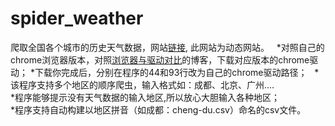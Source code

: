 # spider_weather
爬取全国各个城市的历史天气数据，网站[链接](https://www.aqistudy.cn/historydata/), 此网站为动态网站。   
*对照自己的chrome浏览器版本，对照[浏览器与驱动对比](https://blog.csdn.net/huilan_same/article/details/51896672)的博客，下载对应版本的chrome驱动；   *下载你完成后，分别在程序的44和93行改为自己的chrome驱动路径；    
*该程序支持多个地区的顺序爬虫，输入格式如：成都、北京、广州....    
*程序能够提示没有天气数据的输入地区,所以放心大胆输入各种地区；    
*程序支持自动构建以地区拼音（如成都：cheng-du.csv）命名的csv文件。    
